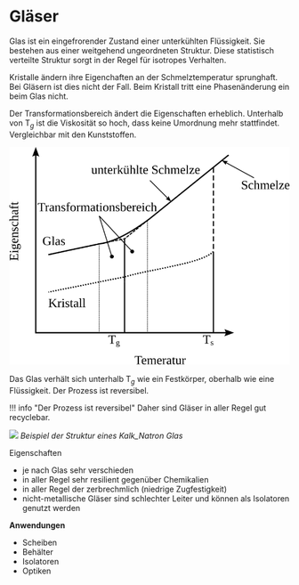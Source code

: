 # Gläser

Glas ist ein eingefrorender Zustand einer unterkühlten Flüssigkeit. Sie bestehen aus einer weitgehend ungeordneten Struktur. Diese statistisch verteilte Struktur sorgt in der Regel für isotropes Verhalten.

Kristalle ändern ihre Eigenchaften an der Schmelztemperatur sprunghaft. Bei Gläsern ist dies nicht der Fall. Beim Kristall tritt eine Phasenänderung ein beim Glas nicht.

Der Transformationsbereich ändert die Eigenschaften erheblich. Unterhalb von $\text{T}_g$ ist die Viskosität so hoch, dass keine Umordnung mehr stattfindet. Vergleichbar mit den Kunststoffen.

![](../../Figures/Eigenschaft-Temperaturkurve-Glas.svg)


Das Glas verhält sich unterhalb $\text{T}_g$ wie ein Festkörper, oberhalb wie eine Flüssigkeit. Der Prozess ist reversibel.

!!! info "Der Prozess ist reversibel"
    Daher sind Gläser in aller Regel gut recyclebar.

![](https://upload.wikimedia.org/wikipedia/commons/6/62/Kalk-Natron-Glas_2D.svg)
_Beispiel der Struktur eines Kalk_Natron Glas_


Eigenschaften
- je nach Glas sehr verschieden
- in aller Regel sehr resilient gegenüber Chemikalien
- in aller Regel der zerbrechmlich (niedrige Zugfestigkeit)
- nicht-metallische Gläser sind schlechter Leiter und können als Isolatoren genutzt werden

**Anwendungen**
- Scheiben
- Behälter
- Isolatoren
- Optiken



